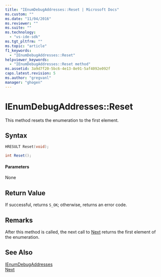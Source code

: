 ```yaml
---
title: "IEnumDebugAddresses::Reset | Microsoft Docs"
ms.custom: ""
ms.date: "11/04/2016"
ms.reviewer: ""
ms.suite: ""
ms.technology: 
  - "vs-ide-sdk"
ms.tgt_pltfrm: ""
ms.topic: "article"
f1_keywords: 
  - "IEnumDebugAddresses::Reset"
helpviewer_keywords: 
  - "IEnumDebugAddresses::Reset method"
ms.assetid: 3a9d7f20-5bc6-4e13-8e91-5af4092e092f
caps.latest.revision: 5
ms.author: "gregvanl"
manager: "ghogen"
---
```

# IEnumDebugAddresses::Reset
This method resets the enumeration to the first element.  
  
## Syntax  
  
```cpp  
HRESULT Reset(void);  
```  
  
```csharp  
int Reset();  
```  
  
#### Parameters  
 None  
  
## Return Value  
 If successful, returns `S_OK`; otherwise, returns an error code.  
  
## Remarks  
 After this method is called, the next call to [Next](../../../extensibility/debugger/reference/ienumdebugaddresses-next.md) returns the first element of the enumeration.  
  
## See Also  
 [IEnumDebugAddresses](../../../extensibility/debugger/reference/ienumdebugaddresses.md)   
 [Next](../../../extensibility/debugger/reference/ienumdebugaddresses-next.md)